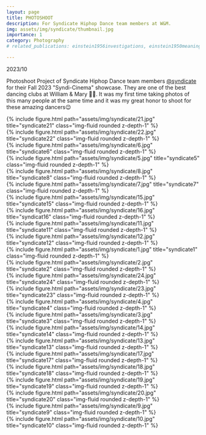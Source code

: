 ```yaml
---
layout: page
title: PHOTOSHOOT
description: For Syndicate Hiphop Dance team members at W&M.
img: assets/img/syndicate/thumbnail.jpg
importance: 1
category: Photography
# related_publications: einstein1956investigations, einstein1950meaning

---
```

2023/10

Photoshoot Project of Syndicate Hiphop Dance team members [@syndicate](https://www.instagram.com/syndicate_wm/) for their Fall 2023 "Syndi-Cinema" showcase. They are one of the best dancing clubs at William & Mary 💃💃. It was my first time taking photos of this many people at the same time and it was my great honor to shoot for these amazing dancers😉

<div class="row">
    <div class="col-sm-6 mt-3 mt-md-0 mx-auto">
        {% include figure.html path="assets/img/syndicate/21.jpg" title="syndicate21" class="img-fluid rounded z-depth-1" %}
    </div>
    <div class="col-sm-6 mt-3 mt-md-0 mx-auto">
        {% include figure.html path="assets/img/syndicate/22.jpg" title="syndicate22" class="img-fluid rounded z-depth-1" %}
    </div>
</div>

<div class="row">
    <div class="col-sm-6 mt-3 mt-md-0 mx-auto">
        {% include figure.html path="assets/img/syndicate/6.jpg" title="syndicate6" class="img-fluid rounded z-depth-1" %}
    </div>
    <div class="col-sm-6 mt-3 mt-md-0 mx-auto">
        {% include figure.html path="assets/img/syndicate/5.jpg" title="syndicate5" class="img-fluid rounded z-depth-1" %}
    </div>
</div>

<div class="row">
    <div class="col-sm-6 mt-3 mt-md-0 mx-auto">
        {% include figure.html path="assets/img/syndicate/8.jpg" title="syndicate8" class="img-fluid rounded z-depth-1" %}
    </div>
    <div class="col-sm-6 mt-3 mt-md-0 mx-auto">
        {% include figure.html path="assets/img/syndicate/7.jpg" title="syndicate7" class="img-fluid rounded z-depth-1" %}
    </div>
</div>

<div class="row">
    <div class="col-sm-6 mt-3 mt-md-0 mx-auto">
        {% include figure.html path="assets/img/syndicate/15.jpg" title="syndicate15" class="img-fluid rounded z-depth-1" %}
    </div>
    <div class="col-sm-6 mt-3 mt-md-0 mx-auto">
        {% include figure.html path="assets/img/syndicate/16.jpg" title="syndicat16" class="img-fluid rounded z-depth-1" %}
    </div>
</div>

<div class="row">
    <div class="col-sm-6 mt-3 mt-md-0 mx-auto">
        {% include figure.html path="assets/img/syndicate/11.jpg" title="syndicate11" class="img-fluid rounded z-depth-1" %}
    </div>
    <div class="col-sm-6 mt-3 mt-md-0 mx-auto">
        {% include figure.html path="assets/img/syndicate/12.jpg" title="syndicate12" class="img-fluid rounded z-depth-1" %}
    </div>
</div>

<div class="row">
    <div class="col-sm-6 mt-3 mt-md-0 mx-auto">
        {% include figure.html path="assets/img/syndicate/1.jpg" title="syndicate1" class="img-fluid rounded z-depth-1" %}
    </div>
    <div class="col-sm-6 mt-3 mt-md-0 mx-auto">
        {% include figure.html path="assets/img/syndicate/2.jpg" title="syndicate2" class="img-fluid rounded z-depth-1" %}
    </div>
</div>

<div class="row">
    <div class="col-sm-6 mt-3 mt-md-0 mx-auto">
        {% include figure.html path="assets/img/syndicate/24.jpg" title="syndicate24" class="img-fluid rounded z-depth-1" %}
    </div>
    <div class="col-sm-6 mt-3 mt-md-0 mx-auto">
        {% include figure.html path="assets/img/syndicate/23.jpg" title="syndicate23" class="img-fluid rounded z-depth-1" %}
    </div>
</div>

<div class="row">
    <div class="col-sm-6 mt-3 mt-md-0 mx-auto">
        {% include figure.html path="assets/img/syndicate/4.jpg" title="syndicate4" class="img-fluid rounded z-depth-1" %}
    </div>
    <div class="col-sm-6 mt-3 mt-md-0 mx-auto">
        {% include figure.html path="assets/img/syndicate/3.jpg" title="syndicate3" class="img-fluid rounded z-depth-1" %}
    </div>
</div>

<div class="row">
    <div class="col-sm-6 mt-3 mt-md-0 mx-auto">
        {% include figure.html path="assets/img/syndicate/14.jpg" title="syndicate14" class="img-fluid rounded z-depth-1" %}
    </div>
    <div class="col-sm-6 mt-3 mt-md-0 mx-auto">
        {% include figure.html path="assets/img/syndicate/13.jpg" title="syndicate13" class="img-fluid rounded z-depth-1" %}
    </div>
</div>

<div class="row">
    <div class="col-sm-6 mt-3 mt-md-0 mx-auto">
        {% include figure.html path="assets/img/syndicate/17.jpg" title="syndicate17" class="img-fluid rounded z-depth-1" %}
    </div>
    <div class="col-sm-6 mt-3 mt-md-0 mx-auto">
        {% include figure.html path="assets/img/syndicate/18.jpg" title="syndicate18" class="img-fluid rounded z-depth-1" %}
    </div>
</div>

<div class="row">
    <div class="col-sm-6 mt-3 mt-md-0 mx-auto">
        {% include figure.html path="assets/img/syndicate/19.jpg" title="syndicate19" class="img-fluid rounded z-depth-1" %}
    </div>
    <div class="col-sm-6 mt-3 mt-md-0 mx-auto">
        {% include figure.html path="assets/img/syndicate/20.jpg" title="syndicate20" class="img-fluid rounded z-depth-1" %}
    </div>
</div>

<div class="row">
    <div class="col-sm-6 mt-3 mt-md-0 mx-auto">
        {% include figure.html path="assets/img/syndicate/9.jpg" title="syndicate9" class="img-fluid rounded z-depth-1" %}
    </div>
    <div class="col-sm-6 mt-3 mt-md-0 mx-auto">
        {% include figure.html path="assets/img/syndicate/10.jpg" title="syndicate10" class="img-fluid rounded z-depth-1" %}
    </div>
</div>

